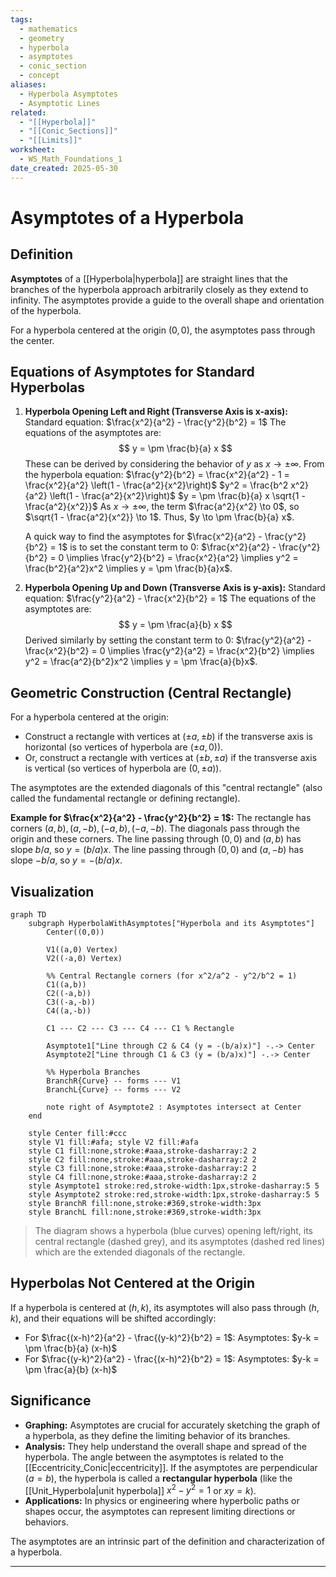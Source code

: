 ```yaml
---
tags:
  - mathematics
  - geometry
  - hyperbola
  - asymptotes
  - conic_section
  - concept
aliases:
  - Hyperbola Asymptotes
  - Asymptotic Lines
related:
  - "[[Hyperbola]]"
  - "[[Conic_Sections]]"
  - "[[Limits]]"
worksheet:
  - WS_Math_Foundations_1
date_created: 2025-05-30
---
```

# Asymptotes of a Hyperbola

## Definition
**Asymptotes** of a [[Hyperbola|hyperbola]] are straight lines that the branches of the hyperbola approach arbitrarily closely as they extend to infinity. The asymptotes provide a guide to the overall shape and orientation of the hyperbola.

For a hyperbola centered at the origin $(0,0)$, the asymptotes pass through the center.

## Equations of Asymptotes for Standard Hyperbolas

1.  **Hyperbola Opening Left and Right (Transverse Axis is x-axis):**
    Standard equation: $\frac{x^2}{a^2} - \frac{y^2}{b^2} = 1$
    The equations of the asymptotes are:
    $$ y = \pm \frac{b}{a} x $$
    These can be derived by considering the behavior of $y$ as $x \to \pm \infty$. From the hyperbola equation:
    $\frac{y^2}{b^2} = \frac{x^2}{a^2} - 1 = \frac{x^2}{a^2} \left(1 - \frac{a^2}{x^2}\right)$
    $y^2 = \frac{b^2 x^2}{a^2} \left(1 - \frac{a^2}{x^2}\right)$
    $y = \pm \frac{b}{a} x \sqrt{1 - \frac{a^2}{x^2}}$
    As $x \to \pm \infty$, the term $\frac{a^2}{x^2} \to 0$, so $\sqrt{1 - \frac{a^2}{x^2}} \to 1$.
    Thus, $y \to \pm \frac{b}{a} x$.

    A quick way to find the asymptotes for $\frac{x^2}{a^2} - \frac{y^2}{b^2} = 1$ is to set the constant term to 0:
    $\frac{x^2}{a^2} - \frac{y^2}{b^2} = 0 \implies \frac{y^2}{b^2} = \frac{x^2}{a^2} \implies y^2 = \frac{b^2}{a^2}x^2 \implies y = \pm \frac{b}{a}x$.

2.  **Hyperbola Opening Up and Down (Transverse Axis is y-axis):**
    Standard equation: $\frac{y^2}{a^2} - \frac{x^2}{b^2} = 1$
    The equations of the asymptotes are:
    $$ y = \pm \frac{a}{b} x $$
    Derived similarly by setting the constant term to 0:
    $\frac{y^2}{a^2} - \frac{x^2}{b^2} = 0 \implies \frac{y^2}{a^2} = \frac{x^2}{b^2} \implies y^2 = \frac{a^2}{b^2}x^2 \implies y = \pm \frac{a}{b}x$.

## Geometric Construction (Central Rectangle)
For a hyperbola centered at the origin:
- Construct a rectangle with vertices at $(\pm a, \pm b)$ if the transverse axis is horizontal (so vertices of hyperbola are $(\pm a, 0)$).
- Or, construct a rectangle with vertices at $(\pm b, \pm a)$ if the transverse axis is vertical (so vertices of hyperbola are $(0, \pm a)$).

The asymptotes are the extended diagonals of this "central rectangle" (also called the fundamental rectangle or defining rectangle).

**Example for $\frac{x^2}{a^2} - \frac{y^2}{b^2} = 1$:**
The rectangle has corners $(a,b), (a,-b), (-a,b), (-a,-b)$. The diagonals pass through the origin and these corners. The line passing through $(0,0)$ and $(a,b)$ has slope $b/a$, so $y = (b/a)x$. The line passing through $(0,0)$ and $(a,-b)$ has slope $-b/a$, so $y = -(b/a)x$.

## Visualization

```mermaid
graph TD
    subgraph HyperbolaWithAsymptotes["Hyperbola and its Asymptotes"]
        Center((0,0))
        
        V1((a,0) Vertex)
        V2((-a,0) Vertex)
        
        %% Central Rectangle corners (for x^2/a^2 - y^2/b^2 = 1)
        C1((a,b))
        C2((-a,b))
        C3((-a,-b))
        C4((a,-b))
        
        C1 --- C2 --- C3 --- C4 --- C1 % Rectangle
        
        Asymptote1["Line through C2 & C4 (y = -(b/a)x)"] -.-> Center
        Asymptote2["Line through C1 & C3 (y = (b/a)x)"] -.-> Center
        
        %% Hyperbola Branches
        BranchR{Curve} -- forms --- V1
        BranchL{Curve} -- forms --- V2
        
        note right of Asymptote2 : Asymptotes intersect at Center
    end

    style Center fill:#ccc
    style V1 fill:#afa; style V2 fill:#afa
    style C1 fill:none,stroke:#aaa,stroke-dasharray:2 2
    style C2 fill:none,stroke:#aaa,stroke-dasharray:2 2
    style C3 fill:none,stroke:#aaa,stroke-dasharray:2 2
    style C4 fill:none,stroke:#aaa,stroke-dasharray:2 2
    style Asymptote1 stroke:red,stroke-width:1px,stroke-dasharray:5 5
    style Asymptote2 stroke:red,stroke-width:1px,stroke-dasharray:5 5
    style BranchR fill:none,stroke:#369,stroke-width:3px
    style BranchL fill:none,stroke:#369,stroke-width:3px
```
> The diagram shows a hyperbola (blue curves) opening left/right, its central rectangle (dashed grey), and its asymptotes (dashed red lines) which are the extended diagonals of the rectangle.

## Hyperbolas Not Centered at the Origin
If a hyperbola is centered at $(h,k)$, its asymptotes will also pass through $(h,k)$, and their equations will be shifted accordingly:
- For $\frac{(x-h)^2}{a^2} - \frac{(y-k)^2}{b^2} = 1$:
  Asymptotes: $y-k = \pm \frac{b}{a} (x-h)$
- For $\frac{(y-k)^2}{a^2} - \frac{(x-h)^2}{b^2} = 1$:
  Asymptotes: $y-k = \pm \frac{a}{b} (x-h)$

## Significance
- **Graphing:** Asymptotes are crucial for accurately sketching the graph of a hyperbola, as they define the limiting behavior of its branches.
- **Analysis:** They help understand the overall shape and spread of the hyperbola. The angle between the asymptotes is related to the [[Eccentricity_Conic|eccentricity]]. If the asymptotes are perpendicular ($a=b$), the hyperbola is called a **rectangular hyperbola** (like the [[Unit_Hyperbola|unit hyperbola]] $x^2-y^2=1$ or $xy=k$).
- **Applications:** In physics or engineering where hyperbolic paths or shapes occur, the asymptotes can represent limiting directions or behaviors.

The asymptotes are an intrinsic part of the definition and characterization of a hyperbola.

---